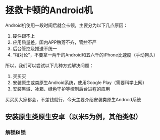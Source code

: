 # 拯救卡顿的Android机

Android机使用一段时间后就会卡顿，主要分为以下几点原因：
1. 硬件跟不上
2. 应用质量差，国内APP稂莠不齐，管控不严
3. 后台管控及推送不统一
4. “相对论”，不要拿一两千的Android和五六千的iPhone比速度（手动狗头）

所以，我们可以尝试以下几种方式解决问题：
1. 买买买
2. 安装原生或类原生Android系统，使用Google Play（需要科学上网）
3. 安装黑域、冰箱、绿色守护等控制后台进程的应用

买买买大家都会，不差钱就行，今天主要介绍安装类原生Android系统

## 安装原生类原生安卓（以米5为例，其他类似）

### 解锁BI锁
